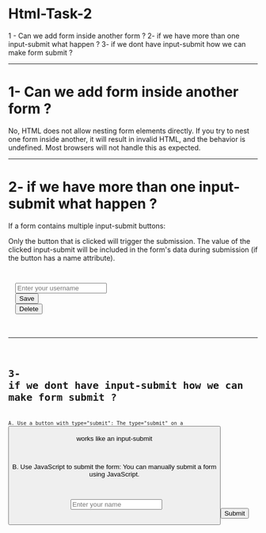 # Html-Task-2
1 - Can we add form inside another form ?
2- if we have more than one input-submit what happen ?
3- if we dont have input-submit how we can make form submit ?

<hr>

# 1- Can we add form inside another form ? 
No, HTML does not allow nesting form elements directly. If you try to nest one form inside another, it will result in invalid HTML, and the behavior is undefined. Most browsers will not handle this as expected.

<hr>

# 2- if we have more than one input-submit what happen ? 
If a form contains multiple input-submit buttons:

Only the button that is clicked will trigger the submission.
The value of the clicked input-submit will be included in the form's data during submission (if the button has a name attribute).
<code>
<form action="/submit-form" method="post">
  <input type="text" name="username" placeholder="Enter your username">
  <input type="submit" name="action" value="Save">
  <input type="submit" name="action" value="Delete">
</form>
<code>
<hr>


# 3- if we dont have input-submit how we can make form submit ?
A. Use a button with type="submit":
The type="submit" on a <button> works like an input-submit

B. Use JavaScript to submit the form:
You can manually submit a form using JavaScript.

<form id="myForm" action="/submit-form" method="post">
  <input type="text" name="name" placeholder="Enter your name">
  <button type="button" onclick="submitForm()">Submit</button>
</form>

<script>
  function submitForm() {
    document.getElementById('myForm').submit();
  }
</script>






